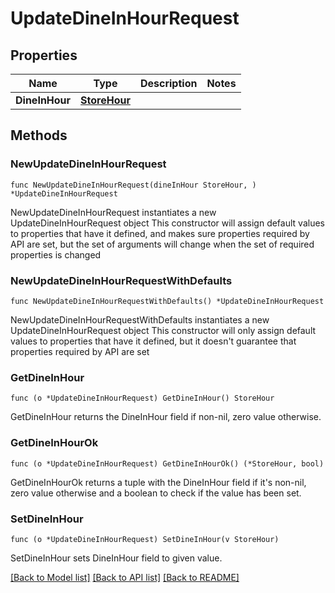 # UpdateDineInHourRequest

## Properties

Name | Type | Description | Notes
------------ | ------------- | ------------- | -------------
**DineInHour** | [**StoreHour**](StoreHour.md) |  | 

## Methods

### NewUpdateDineInHourRequest

`func NewUpdateDineInHourRequest(dineInHour StoreHour, ) *UpdateDineInHourRequest`

NewUpdateDineInHourRequest instantiates a new UpdateDineInHourRequest object
This constructor will assign default values to properties that have it defined,
and makes sure properties required by API are set, but the set of arguments
will change when the set of required properties is changed

### NewUpdateDineInHourRequestWithDefaults

`func NewUpdateDineInHourRequestWithDefaults() *UpdateDineInHourRequest`

NewUpdateDineInHourRequestWithDefaults instantiates a new UpdateDineInHourRequest object
This constructor will only assign default values to properties that have it defined,
but it doesn't guarantee that properties required by API are set

### GetDineInHour

`func (o *UpdateDineInHourRequest) GetDineInHour() StoreHour`

GetDineInHour returns the DineInHour field if non-nil, zero value otherwise.

### GetDineInHourOk

`func (o *UpdateDineInHourRequest) GetDineInHourOk() (*StoreHour, bool)`

GetDineInHourOk returns a tuple with the DineInHour field if it's non-nil, zero value otherwise
and a boolean to check if the value has been set.

### SetDineInHour

`func (o *UpdateDineInHourRequest) SetDineInHour(v StoreHour)`

SetDineInHour sets DineInHour field to given value.



[[Back to Model list]](../README.md#documentation-for-models) [[Back to API list]](../README.md#documentation-for-api-endpoints) [[Back to README]](../README.md)


